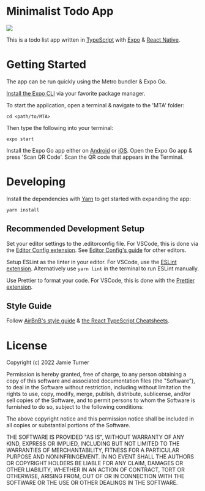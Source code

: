 # Minimalist Todo App

<div><img src="https://raw.githubusercontent.com/rezbyte/MTA/assets/images/screenshot.jpg"></img></div>

This is a todo list app written in [TypeScript](https://www.typescriptlang.org/) with [Expo](https://docs.expo.dev/) & [React Native](https://reactnative.dev/).

# Getting Started

The app can be run quickly using the Metro bundler & Expo Go.

[Install the Expo CLI](https://docs.expo.dev/get-started/installation/) via your favorite package manager.

To start the application, open a terminal & navigate to the 'MTA' folder:

```
cd <path/to/MTA>
```

Then type the following into your terminal:

```
expo start
```

Install the Expo Go app either on [Android](https://play.google.com/store/apps/details?id=host.exp.exponent) or [iOS](https://itunes.com/apps/exponent).
Open the Expo Go app & press 'Scan QR Code'.
Scan the QR code that appears in the Terminal.

# Developing

Install the dependencies with [Yarn](https://yarnpkg.com/) to get started with expanding the app:

```
yarn install
```

## Recommended Development Setup

Set your editor settings to the .editorconfig file.
For VSCode, this is done via the [Editor Config extension](https://marketplace.visualstudio.com/items?itemName=EditorConfig.EditorConfig).
See [Editor Config's guide](https://editorconfig.org/#pre-installed) for other editors.

Setup ESLint as the linter in your editor.
For VSCode, use the [ESLint extension]().
Alternatively use `yarn lint` in the terminal to run ESLint manually.

Use Prettier to format your code.
For VSCode, this is done with the [Prettier extension]().

## Style Guide

Follow [AirBnB's style guide](https://airbnb.io/javascript/react/) & [the React TypeScript Cheatsheets](https://react-typescript-cheatsheet.netlify.app/docs/basic/getting-started/basic_type_example).

# License

Copyright (c) 2022 Jamie Turner

Permission is hereby granted, free of charge, to any person obtaining a copy
of this software and associated documentation files (the "Software"), to deal
in the Software without restriction, including without limitation the rights
to use, copy, modify, merge, publish, distribute, sublicense, and/or sell
copies of the Software, and to permit persons to whom the Software is
furnished to do so, subject to the following conditions:

The above copyright notice and this permission notice shall be included in all
copies or substantial portions of the Software.

THE SOFTWARE IS PROVIDED "AS IS", WITHOUT WARRANTY OF ANY KIND, EXPRESS OR
IMPLIED, INCLUDING BUT NOT LIMITED TO THE WARRANTIES OF MERCHANTABILITY,
FITNESS FOR A PARTICULAR PURPOSE AND NONINFRINGEMENT. IN NO EVENT SHALL THE
AUTHORS OR COPYRIGHT HOLDERS BE LIABLE FOR ANY CLAIM, DAMAGES OR OTHER
LIABILITY, WHETHER IN AN ACTION OF CONTRACT, TORT OR OTHERWISE, ARISING FROM,
OUT OF OR IN CONNECTION WITH THE SOFTWARE OR THE USE OR OTHER DEALINGS IN THE
SOFTWARE.
